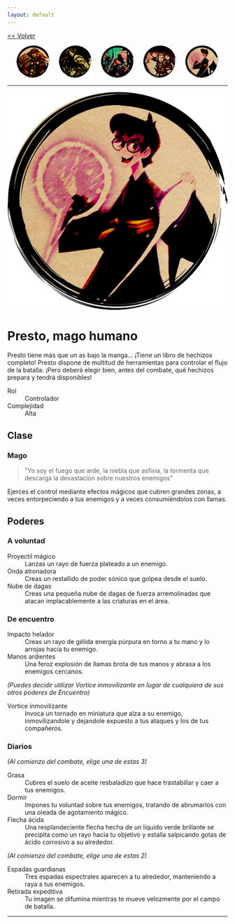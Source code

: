 ```yaml
---
layout: default
---
```

<a href="/early-access/"><< Volver</a>

<div style="display: flex; align-items: center; justify-content: space-evenly; margin-bottom: 10px">
  <a href="dwall.html" style="width: 15%">
    <img src="dwall-avatar.png" style="width:100%; border: 0; box-shadow: none; -webkit-box-shadow: none;">
  </a>
  <a href="notashe.html" style="width: 15%;" >
    <img src="avatar-notashe.png" style="width:100%; border: 0; box-shadow: none; -webkit-box-shadow: none;">
  </a>
  <a href="elenwed.html" style="width: 15%; ">
    <img src="avatar-elenwed.png" style="width:100%; border: 0; box-shadow: none; -webkit-box-shadow: none;">
  </a>
  <a href="bob.html" style="width: 15%; ">
    <img src="avatar-bob.png" style="width:100%; border: 0; box-shadow: none; -webkit-box-shadow: none;">
  </a>
  <a href="presto.html" style="width: 15%; ">
    <img src="avatar-presto.png" style="width:100%; border: 0; box-shadow: none; -webkit-box-shadow: none;">
  </a>
</div>


* * *

<img src="avatar-presto.png">

# Presto, mago humano

Presto tiene más que un as bajo la manga... ¡Tiene un libro de hechizos completo! Presto dispone de multitud de herramientas para controlar el flujo de la batalla. ¡Pero deberá elegir bien, antes del combate, qué hechizos prepara y tendrá disponibles!

<dl>
<dt>Rol</dt>
<dd>Controlador</dd>
<dt>Complejidad</dt>
<dd>Alta</dd>
</dl>


## Clase


### Mago

> "Yo soy el fuego que arde, la niebla que asfixia, la  tormenta que  descarga  la devastación  sobre  nuestros  enemigos" 

Ejerces el control mediante efectos mágicos que cubren grandes zonas, a veces entorpeciendo a tus 
enemigos y a veces consumiéndolos  con llamas. 

## Poderes

### A voluntad
<dl>
<dt>Proyectil mágico</dt>
<dd>Lanzas un rayo de fuerza plateado a un enemigo. </dd>
<dt>Onda atronadora</dt>
<dd>Creas un restallido de poder sónico que golpea desde el suelo.</dd>
<dt>Nube de dagas</dt>
<dd>Creas una pequeña nube de dagas de fuerza arremolinadas que atacan implacablemente a las criaturas en el área.</dd>
</dl>

### De encuentro
<dl>
<dt>Impacto helador </dt>
<dd>Creas un rayo de gélida energía púrpura en torno a tu mano y lo arrojas hacia tu enemigo.</dd>
<dt>Manos ardientes</dt>
<dd>Una feroz explosión de llamas brota de tus manos y abrasa a los enemigos cercanos.</dd>
</dl>

*(Puedes decidir utilizar Vortice inmovilizante en lugar de cualquiera de sus otros poderes de Encuentro)*

<dl>
<dt>Vortice inmovilizante</dt>
<dd>Invoca un tornado en miniatura que alza a su enemigo, inmovilizandole y dejandole expuesto a tus ataques y los de tus compañeros.</dd>
</dl>

### Diarios
*(Al comienzo del combate, elige una de estas 3)*

<dl>
<dt>Grasa</dt>
<dd>Cubres el suelo de aceite resbaladizo que hace trastabillar y caer a tus enemigos.</dd>
<dt>Dormir</dt>
<dd>Impones tu voluntad sobre tus enemigos, tratando de abrumarlos con una oleada de agotamiento mágico.</dd>
<dt>Flecha ácida</dt>
<dd>Una resplandeciente flecha hecha de un líquido verde brillante se precipita como un rayo hacia tu objetivo y estalla salpicando gotas de ácido corrosivo a su alrededor.</dd>
</dl>

*(Al comienzo del combate, elige una de estas 2)*

<dl>
<dt>Espadas guardianas</dt>
<dd>Tres espadas espectrales aparecen a tu alrededor, manteniendo a raya a tus enemigos.</dd>
<dt>Retirada expeditiva</dt>
<dd>Tu imagen se difumina mientras te mueve velozmente por el campo de batalla.</dd>
</dl>

* * *
